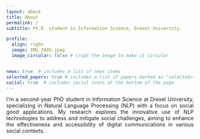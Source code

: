 ```yaml
---
layout: about
title: About
permalink: /
subtitle: Ph.D. student in Information Science, Drexel University. 

profile:
  align: right
  image: IMG_3085.jpeg
  image_circular: false # crops the image to make it circular


news: true  # includes a list of news items
selected_papers: true # includes a list of papers marked as "selected={true}"
social: true  # includes social icons at the bottom of the page
---
```


<!-- <p style='text-align: justify;'> I am interested in building human-AI collaborative natural language processing models for social good. I am skilled in C++, Python, JAVA, Hadoop, Natural Language Processing, Machine Learning algorithms, and Data Structures.</p> -->

<p style='text-align: justify;'>I'm a second-year PhD student in Information Science at Drexel University, specializing in Natural Language Processing (NLP) with a focus on social good applications. My research explores the innovative use of NLP technologies to address and mitigate social challenges, aiming to enhance the effectiveness and accessibility of digital communications in various social contexts.
  </p>

